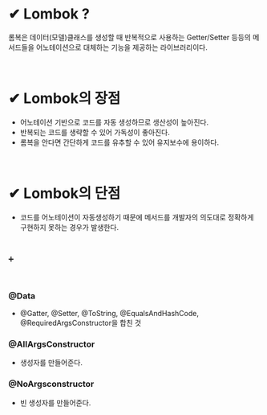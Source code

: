 # ✔ Lombok ?
롬복은 데이터(모델)클래스를 생성할 때 반복적으로 사용하는 Getter/Setter 등등의 메서드들을 어노테이션으로 대체하는 기능을 제공하는 라이브러리이다.

<br>

# ✔ Lombok의 장점
- 어노테이션 기반으로 코드를 자동 생성하므로 생산성이 높아진다.
- 반복되는 코드를 생략할 수 있어 가독성이 좋아진다.
- 롬복을 안다면 간단하게 코드를 유추할 수 있어 유지보수에 용이하다.
<br>

# ✔ Lombok의 단점
- 코드를 어노테이션이 자동생성하기 때문에 메서드를 개발자의 의도대로 정확하게 구현하지 못하는 경우가 발생한다.

<br>

➕

<br>

### @Data
- @Gatter, @Setter, @ToString, @EqualsAndHashCode, @RequiredArgsConstructor을 합친 것
### @AllArgsConstructor
- 생성자를 만들어준다.
### @NoArgsconstructor
- 빈 생성자를 만들어준다.

<br>

